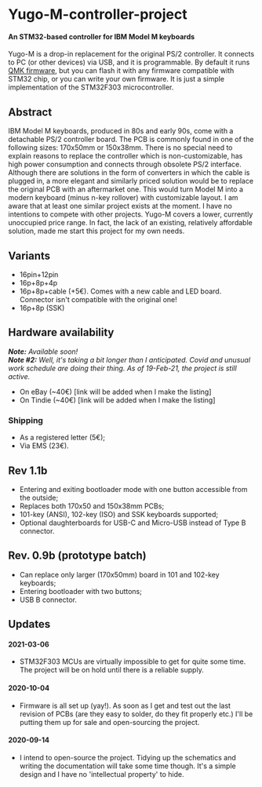 # Yugo-M-controller-project
#### An STM32-based controller for IBM Model M keyboards

Yugo-M is a drop-in replacement for the original PS/2 controller. It connects to PC (or other devices) via USB, and it is programmable. By default it runs [QMK firmware](https://qmk.fm/), but you can flash it with any firmware compatible with STM32 chip, or you can write your own firmware. It is just a simple implementation of the STM32F303 microcontroller. 

## Abstract
IBM Model M keyboards, produced in 80s and early 90s, come with a detachable PS/2 controller board. The PCB is commonly found in one of the following sizes: 170x50mm or 150x38mm. There is no special need to explain reasons to replace the controller which is non-customizable, has high power consumption and connects through obsolete PS/2 interface. Although there are solutions in the form of converters in which the cable is plugged in, a more elegant and similarly priced solution would be to replace the original PCB with an aftermarket one. This would turn Model M into a modern keyboard (minus n-key rollover) with customizable layout. 
I am aware that at least one similar project exists at the moment. I have no intentions to compete with other projects. Yugo-M covers a lower, currently unoccupied price range. In fact, the lack of an existing, relatively affordable solution, made me start this project for my own needs. 

## Variants
* 16pin+12pin
* 16p+8p+4p
* 16p+8p+cable (+5€). Comes with a new cable and LED board. Connector isn't compatible with the original one!
* 16p+8p (SSK)

## Hardware availability
***Note:** Available soon!*\
***Note #2:** Well, it's taking a bit longer than I anticipated. Covid and unusual work schedule are doing their thing. As of 19-Feb-21, the project is still active.*
* On eBay (~40€) [link will be added when I make the listing]
* On Tindie (~40€) [link will be added when I make the listing]
### Shipping
* As a registered letter (5€); 
* Via EMS (23€). 

## Rev 1.1b
* Entering and exiting bootloader mode with one button accessible from the outside;
* Replaces both 170x50 and 150x38mm PCBs;
* 101-key (ANSI), 102-key (ISO) and SSK keyboards supported;
* Optional daughterboards for USB-C and Micro-USB instead of Type B connector. 
## Rev. 0.9b (prototype batch)
* Can replace only larger (170x50mm) board in 101 and 102-key keyboards; 
* Entering bootloader with two buttons; 
* USB B connector. 

## Updates
#### 2021-03-06
* STM32F303 MCUs are virtually impossible to get for quite some time. The project will be on hold until there is a reliable supply. 
#### 2020-10-04
* Firmware is all set up (yay!). As soon as I get and test out the last revision of PCBs (are they easy to solder, do they fit properly etc.) I'll be putting them up for sale and open-sourcing the project. 
#### 2020-09-14
* I intend to open-source the project. Tidying up the schematics and writing the documentation will take some time though. It's a simple design and I have no 'intellectual property' to hide. 

